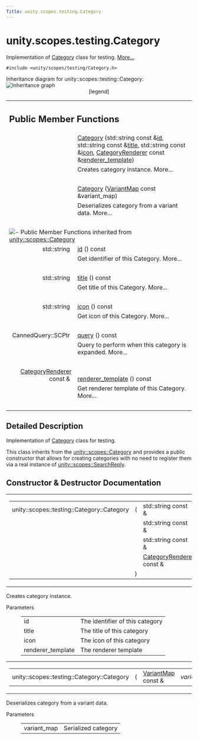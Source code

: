 ```yaml
---
Title: unity.scopes.testing.Category
---
```


# unity.scopes.testing.Category

<p>Implementation of <a class="el" href="index.html" title="Implementation of Category class for testing. ">Category</a> class for testing.  
<a href="#details">More...</a></p>
<p><code>#include &lt;unity/scopes/testing/Category.h&gt;</code></p>
Inheritance diagram for unity::scopes::testing::Category:
<img src="../../../../media/classunity_1_1scopes_1_1testing_1_1_category__inherit__graph.png" border="0" usemap="#unity_1_1scopes_1_1testing_1_1_category_inherit__map" alt="Inheritance graph"/>
<map name="unity_1_1scopes_1_1testing_1_1_category_inherit__map" id="unity_1_1scopes_1_1testing_1_1_category_inherit__map">
<area shape="rect" id="node2" href="https://developer.ubuntu.com/api//classunity_1_1scopes_1_1_category.html" title="A set of related results returned by a scope and displayed within a single pane in the Unity dash..." alt="" coords="5,5,176,32"/></map>
<center><span class="legend">[legend]</span></center>
<table class="memberdecls">
<tr class="heading"><td colspan="2"><h2 class="groupheader">
Public Member Functions</h2></td></tr>
<tr class="memitem:ac3916483e349d40d917c679fbf3a554e"><td class="memItemLeft" align="right" valign="top">&#160;</td><td class="memItemRight" valign="bottom"><a class="el" href="#ac3916483e349d40d917c679fbf3a554e">Category</a> (std::string const &amp;<a class="el" href="unity.scopes.Category.md#aa14a4f95af60187f890ef475d0d8cabe">id</a>, std::string const &amp;<a class="el" href="unity.scopes.Category.md#a6f11a12253de78d61761b49b45951221">title</a>, std::string const &amp;<a class="el" href="unity.scopes.Category.md#acb98bc96e054fcdf787684cc7d0422ca">icon</a>, <a class="el" href="unity.scopes.CategoryRenderer.md">CategoryRenderer</a> const &amp;<a class="el" href="unity.scopes.Category.md#a2668bac76f600a009934faa8b7eeea6d">renderer_template</a>)</td></tr>
<tr class="memdesc:ac3916483e349d40d917c679fbf3a554e"><td class="mdescLeft">&#160;</td><td class="mdescRight">Creates category instance.  More...<br /></td></tr>
<tr class="separator:ac3916483e349d40d917c679fbf3a554e"><td class="memSeparator" colspan="2">&#160;</td></tr>
<tr class="memitem:abb48fefd29c1b45b1877ac103a301328"><td class="memItemLeft" align="right" valign="top">&#160;</td><td class="memItemRight" valign="bottom"><a class="el" href="#abb48fefd29c1b45b1877ac103a301328">Category</a> (<a class="el" href="unity.scopes.md#ad5d8ccfa11a327fca6f3e4cee11f4c10">VariantMap</a> const &amp;variant_map)</td></tr>
<tr class="memdesc:abb48fefd29c1b45b1877ac103a301328"><td class="mdescLeft">&#160;</td><td class="mdescRight">Deserializes category from a variant data.  More...<br /></td></tr>
<tr class="separator:abb48fefd29c1b45b1877ac103a301328"><td class="memSeparator" colspan="2">&#160;</td></tr>
<tr class="inherit_header pub_methods_classunity_1_1scopes_1_1_category"><td colspan="2" onclick="javascript:toggleInherit('pub_methods_classunity_1_1scopes_1_1_category')"><img src="../../../../media/closed.png" alt="-"/>&#160;Public Member Functions inherited from <a class="el" href="unity.scopes.Category.md">unity::scopes::Category</a></td></tr>
<tr class="memitem:aa14a4f95af60187f890ef475d0d8cabe inherit pub_methods_classunity_1_1scopes_1_1_category"><td class="memItemLeft" align="right" valign="top">std::string&#160;</td><td class="memItemRight" valign="bottom"><a class="el" href="unity.scopes.Category.md#aa14a4f95af60187f890ef475d0d8cabe">id</a> () const </td></tr>
<tr class="memdesc:aa14a4f95af60187f890ef475d0d8cabe inherit pub_methods_classunity_1_1scopes_1_1_category"><td class="mdescLeft">&#160;</td><td class="mdescRight">Get identifier of this Category.  More...<br /></td></tr>
<tr class="separator:aa14a4f95af60187f890ef475d0d8cabe inherit pub_methods_classunity_1_1scopes_1_1_category"><td class="memSeparator" colspan="2">&#160;</td></tr>
<tr class="memitem:a6f11a12253de78d61761b49b45951221 inherit pub_methods_classunity_1_1scopes_1_1_category"><td class="memItemLeft" align="right" valign="top">std::string&#160;</td><td class="memItemRight" valign="bottom"><a class="el" href="unity.scopes.Category.md#a6f11a12253de78d61761b49b45951221">title</a> () const </td></tr>
<tr class="memdesc:a6f11a12253de78d61761b49b45951221 inherit pub_methods_classunity_1_1scopes_1_1_category"><td class="mdescLeft">&#160;</td><td class="mdescRight">Get title of this Category.  More...<br /></td></tr>
<tr class="separator:a6f11a12253de78d61761b49b45951221 inherit pub_methods_classunity_1_1scopes_1_1_category"><td class="memSeparator" colspan="2">&#160;</td></tr>
<tr class="memitem:acb98bc96e054fcdf787684cc7d0422ca inherit pub_methods_classunity_1_1scopes_1_1_category"><td class="memItemLeft" align="right" valign="top">std::string&#160;</td><td class="memItemRight" valign="bottom"><a class="el" href="unity.scopes.Category.md#acb98bc96e054fcdf787684cc7d0422ca">icon</a> () const </td></tr>
<tr class="memdesc:acb98bc96e054fcdf787684cc7d0422ca inherit pub_methods_classunity_1_1scopes_1_1_category"><td class="mdescLeft">&#160;</td><td class="mdescRight">Get icon of this Category.  More...<br /></td></tr>
<tr class="separator:acb98bc96e054fcdf787684cc7d0422ca inherit pub_methods_classunity_1_1scopes_1_1_category"><td class="memSeparator" colspan="2">&#160;</td></tr>
<tr class="memitem:a88034923f3493c2cfb5500e7aeae35cc inherit pub_methods_classunity_1_1scopes_1_1_category"><td class="memItemLeft" align="right" valign="top">CannedQuery::SCPtr&#160;</td><td class="memItemRight" valign="bottom"><a class="el" href="unity.scopes.Category.md#a88034923f3493c2cfb5500e7aeae35cc">query</a> () const </td></tr>
<tr class="memdesc:a88034923f3493c2cfb5500e7aeae35cc inherit pub_methods_classunity_1_1scopes_1_1_category"><td class="mdescLeft">&#160;</td><td class="mdescRight">Query to perform when this category is expanded.  More...<br /></td></tr>
<tr class="separator:a88034923f3493c2cfb5500e7aeae35cc inherit pub_methods_classunity_1_1scopes_1_1_category"><td class="memSeparator" colspan="2">&#160;</td></tr>
<tr class="memitem:a2668bac76f600a009934faa8b7eeea6d inherit pub_methods_classunity_1_1scopes_1_1_category"><td class="memItemLeft" align="right" valign="top"><a class="el" href="unity.scopes.CategoryRenderer.md">CategoryRenderer</a> const &amp;&#160;</td><td class="memItemRight" valign="bottom"><a class="el" href="unity.scopes.Category.md#a2668bac76f600a009934faa8b7eeea6d">renderer_template</a> () const </td></tr>
<tr class="memdesc:a2668bac76f600a009934faa8b7eeea6d inherit pub_methods_classunity_1_1scopes_1_1_category"><td class="mdescLeft">&#160;</td><td class="mdescRight">Get renderer template of this Category.  More...<br /></td></tr>
<tr class="separator:a2668bac76f600a009934faa8b7eeea6d inherit pub_methods_classunity_1_1scopes_1_1_category"><td class="memSeparator" colspan="2">&#160;</td></tr>
</table>
<a name="details" id="details"></a><h2 class="groupheader">Detailed Description</h2>
<p>Implementation of <a class="el" href="index.html" title="Implementation of Category class for testing. ">Category</a> class for testing. </p>
<p>This class inherits from the <a class="el" href="unity.scopes.Category.md" title="A set of related results returned by a scope and displayed within a single pane in the Unity dash...">unity::scopes::Category</a> and provides a public constructor that allows for creating categories with no need to register them via a real instance of <a class="el" href="unity.scopes.SearchReply.md" title="Allows the results of a search query to be sent to the query source. ">unity::scopes::SearchReply</a>. </p>
<h2 class="groupheader">Constructor &amp; Destructor Documentation</h2>
<table class="mlabels">
<tr>
<td class="mlabels-left">
<table class="memname">
<tr>
<td class="memname">unity::scopes::testing::Category::Category </td>
<td>(</td>
<td class="paramtype">std::string const &amp;&#160;</td>
<td class="paramname"><em>id</em>, </td>
</tr>
<tr>
<td class="paramkey"></td>
<td></td>
<td class="paramtype">std::string const &amp;&#160;</td>
<td class="paramname"><em>title</em>, </td>
</tr>
<tr>
<td class="paramkey"></td>
<td></td>
<td class="paramtype">std::string const &amp;&#160;</td>
<td class="paramname"><em>icon</em>, </td>
</tr>
<tr>
<td class="paramkey"></td>
<td></td>
<td class="paramtype"><a class="el" href="unity.scopes.CategoryRenderer.md">CategoryRenderer</a> const &amp;&#160;</td>
<td class="paramname"><em>renderer_template</em>&#160;</td>
</tr>
<tr>
<td></td>
<td>)</td>
<td></td><td></td>
</tr>
</table>
</td>
<td class="mlabels-right">
<span class="mlabels"><span class="mlabel">inline</span></span>  </td>
</tr>
</table>
<p>Creates category instance. </p>
<dl class="params"><dt>Parameters</dt><dd>
<table class="params">
<tr><td class="paramname">id</td><td>The identifier of this category </td></tr>
<tr><td class="paramname">title</td><td>The title of this category </td></tr>
<tr><td class="paramname">icon</td><td>The icon of this category </td></tr>
<tr><td class="paramname">renderer_template</td><td>The renderer template </td></tr>
</table>
</dd>
</dl>
<table class="mlabels">
<tr>
<td class="mlabels-left">
<table class="memname">
<tr>
<td class="memname">unity::scopes::testing::Category::Category </td>
<td>(</td>
<td class="paramtype"><a class="el" href="unity.scopes.md#ad5d8ccfa11a327fca6f3e4cee11f4c10">VariantMap</a> const &amp;&#160;</td>
<td class="paramname"><em>variant_map</em></td><td>)</td>
<td></td>
</tr>
</table>
</td>
<td class="mlabels-right">
<span class="mlabels"><span class="mlabel">inline</span></span>  </td>
</tr>
</table>
<p>Deserializes category from a variant data. </p>
<dl class="params"><dt>Parameters</dt><dd>
<table class="params">
<tr><td class="paramname">variant_map</td><td>Serialized category </td></tr>
</table>
</dd>
</dl>
